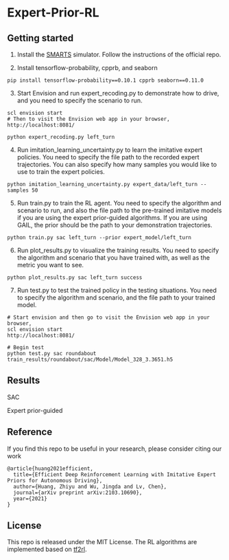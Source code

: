 # Expert-Prior-RL

## Getting started
1. Install the [SMARTS](https://github.com/huawei-noah/SMARTS) simulator. Follow the instructions of the official repo.

2. Install tensorflow-probability, cpprb, and seaborn
```shell
pip install tensorflow-probability==0.10.1 cpprb seaborn==0.11.0
```
   
3. Start Envision and run expert_recoding.py to demonstrate how to drive, and you need to specify the scenario to run.
```shell
scl envision start
# Then to visit the Envision web app in your browser,
http://localhost:8081/
```
```shell
python expert_recoding.py left_turn 
```

4. Run imitation_learning_uncertainty.py to learn the imitative expert policies. You need to specify the file path to the recorded expert trajectories. You can also specify how many samples you would like to use to train the expert policies.
```shell
python imitation_learning_uncertainty.py expert_data/left_turn --samples 50
```

5. Run train.py to train the RL agent. You need to specify the algorithm and scenario to run, and also the file path to the pre-trained imitative models if you are using the expert prior-guided algorithms. If you are using GAIL, the prior should be the path to your demonstration trajectories.
```shell
python train.py sac left_turn --prior expert_model/left_turn 
```

6. Run plot_results.py to visualize the training results. You need to specify the algorithm and scenario that you have trained with, as well as the metric you want to see.
```shell
python plot_results.py sac left_turn success
```

7. Run test.py to test the trained policy in the testing situations. You need to specify the algorithm and scenario, and the file path to your trained model.
```shell
# Start envision and then go to visit the Envision web app in your browser,
scl envision start
http://localhost:8081/
```
```shell
# Begin test
python test.py sac roundabout train_results/roundabout/sac/Model/Model_328_3.3651.h5
```

## Results
SAC

Expert prior-guided

## Reference
If you find this repo to be useful in your research, please consider citing our work
```
@article{huang2021efficient,
  title={Efficient Deep Reinforcement Learning with Imitative Expert Priors for Autonomous Driving},
  author={Huang, Zhiyu and Wu, Jingda and Lv, Chen},
  journal={arXiv preprint arXiv:2103.10690},
  year={2021}
}
```

## License
This repo is released under the MIT License. The RL algorithms are implemented based on [tf2rl](https://github.com/keiohta/tf2rl).
